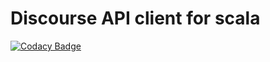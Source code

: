 # Discourse API client for scala

[![Codacy Badge](https://api.codacy.com/project/badge/Grade/95beb2c674fa49769c219f7d77cf810a)](https://www.codacy.com/app/ana-marjanica/discourse-scala-client?utm_source=github.com&utm_medium=referral&utm_content=amarjanica/discourse-scala-client&utm_campaign=badger)
